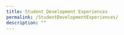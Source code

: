 ```yaml
---
title: Student Development Experiences
permalink: /StudentDevelopmentExperiences/
description: ""
---
```

